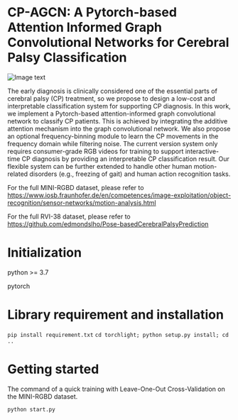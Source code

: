 # CP-AGCN: A Pytorch-based Attention Informed Graph Convolutional Networks for Cerebral Palsy Classification
![Image text](https://github.com/zhz95/hzz/blob/master/sft.png)

 
The early diagnosis is clinically considered one of the essential parts of cerebral palsy (CP) treatment, so we propose to design a low-cost and interpretable classification system for supporting CP diagnosis. In this work, we implement a Pytorch-based attention-informed graph convolutional network to classify CP patients. This is achieved by integrating the additive attention mechanism into the graph convolutional network. We also propose an optional frequency-binning module to learn the CP movements in the frequency domain while filtering noise. The current version system only requires consumer-grade RGB videos for training to support interactive-time CP diagnosis by providing an interpretable CP classification result. Our flexible system can be further extended to handle other human motion-related disorders (e.g., freezing of gait) and human action recognition tasks.

For the full MINI-RGBD dataset, please refer to https://www.iosb.fraunhofer.de/en/competences/image-exploitation/object-recognition/sensor-networks/motion-analysis.html

For the full RVI-38 dataset, please refer to https://github.com/edmondslho/Pose-basedCerebralPalsyPrediction

# Initialization
python >= 3.7

pytorch

# Library requirement and installation
`
pip install requirement.txt
`
`
cd torchlight; python setup.py install; cd ..
`
# Getting started

The command of a quick training with Leave-One-Out Cross-Validation on the MINI-RGBD dataset.
```
python start.py
```

